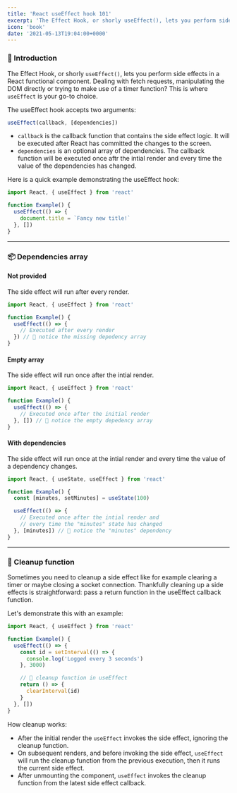 ```yaml
---
title: 'React useEffect hook 101'
excerpt: 'The Effect Hook, or shorly useEffect(), lets you perform side effects in a React functional component. Dealing with fetch requests, looking to manipulating the DOM directly or maybe trying to make use of a timer function? This is where useEffect is your go-to choice.'
icon: 'book'
date: '2021-05-13T19:04:00+0000'
---
```


### 🌱 Introduction

The Effect Hook, or shorly `useEffect()`, lets you perform side effects in a React functional component. Dealing with fetch requests, manipulating the DOM directly or trying to make use of a timer function? This is where `useEffect` is your go-to choice.

The useEffect hook accepts two arguments:

```jsx
useEffect(callback, [dependencies])
```

- `callback` is the callback function that contains the side effect logic. It will be executed after React has committed the changes to the screen.
- `dependencies` is an optional array of dependencies. The callback function will be executed once aftr the intial render and every time the value of the dependencies has changed.

Here is a quick example demonstrating the useEffect hook:

```jsx
import React, { useEffect } from 'react'

function Example() {
  useEffect(() => {
    document.title = `Fancy new title!`
  }, [])
}
```

---

### 📦 Dependencies array

#### Not provided

The side effect will run after every render.

```jsx
import React, { useEffect } from 'react'

function Example() {
  useEffect(() => {
    // Executed after every render
  }) // 🔎 notice the missing depedency array
}
```

#### Empty array

The side effect will run once after the intial render.

```jsx
import React, { useEffect } from 'react'

function Example() {
  useEffect(() => {
    // Executed once after the initial render
  }, []) // 🔎 notice the empty depedency array
}
```

#### With dependencies

The side effect will run once at the intial render and every time the value of a dependency changes.

```jsx
import React, { useState, useEffect } from 'react'

function Example() {
  const [minutes, setMinutes] = useState(100)

  useEffect(() => {
    // Executed once after the intial render and
    // every time the "minutes" state has changed
  }, [minutes]) // 🔎 notice the "minutes" dependency
}
```

---

### 🧽 Cleanup function

Sometimes you need to cleanup a side effect like for example clearing a timer or maybe closing a socket connection. Thankfully cleaning up a side effects is straightforward: pass a return function in the useEffect callback function.

Let's demonstrate this with an example:

```jsx
import React, { useEffect } from 'react'

function Example() {
  useEffect(() => {
    const id = setInterval(() => {
      console.log('Logged every 3 seconds')
    }, 3000)

    // 🧽 cleanup function in useEffect
    return () => {
      clearInterval(id)
    }
  }, [])
}
```

How cleanup works:

- After the initial render the `useEffect` invokes the side effect, ignoring the cleanup function.
- On subsequent renders, and before invoking the side effect, `useEffect` will run the cleanup function from the previous execution, then it runs the current side effect.
- After unmounting the component, `useEffect` invokes the cleanup function from the latest side effect callback.

